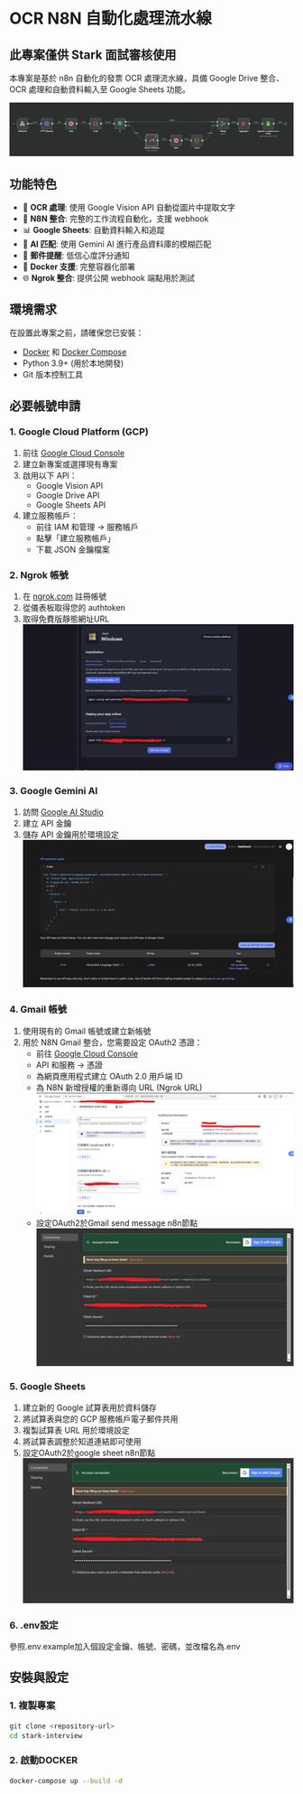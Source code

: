 # OCR N8N 自動化處理流水線

## 此專案僅供 Stark 面試審核使用

本專案是基於 n8n 自動化的發票 OCR 處理流水線，具備 Google Drive 整合、OCR 處理和自動資料輸入至 Google Sheets 功能。

![Alt text](readme-pics/ocr-pipeline-overview.png)

## 功能特色

- 📄 **OCR 處理**: 使用 Google Vision API 自動從圖片中提取文字
- 🔗 **N8N 整合**: 完整的工作流程自動化，支援 webhook
- 📊 **Google Sheets**: 自動資料輸入和追蹤
- 🤖 **AI 匹配**: 使用 Gemini AI 進行產品資料庫的模糊匹配
- 📧 **郵件提醒**: 低信心度評分通知
- 🐳 **Docker 支援**: 完整容器化部署
- 🌐 **Ngrok 整合**: 提供公開 webhook 端點用於測試

## 環境需求

在設置此專案之前，請確保您已安裝：

- [Docker](https://www.docker.com/get-started) 和 [Docker Compose](https://docs.docker.com/compose/install/)
- Python 3.9+ (用於本地開發)
- Git 版本控制工具

## 必要帳號申請

### 1. Google Cloud Platform (GCP)
1. 前往 [Google Cloud Console](https://console.cloud.google.com/)
2. 建立新專案或選擇現有專案
3. 啟用以下 API：
   - Google Vision API
   - Google Drive API  
   - Google Sheets API
4. 建立服務帳戶：
   - 前往 IAM 和管理 → 服務帳戶
   - 點擊「建立服務帳戶」
   - 下載 JSON 金鑰檔案

### 2. Ngrok 帳號
1. 在 [ngrok.com](https://ngrok.com/) 註冊帳號
2. 從儀表板取得您的 authtoken
3. 取得免費版靜態網址URL
![Alt text](readme-pics/ngrok-setup.png)

### 3. Google Gemini AI
1. 訪問 [Google AI Studio](https://aistudio.google.com/)
2. 建立 API 金鑰
3. 儲存 API 金鑰用於環境設定
![Alt text](readme-pics/gemini-api-key.png)

### 4. Gmail 帳號
1. 使用現有的 Gmail 帳號或建立新帳號
2. 用於 N8N Gmail 整合，您需要設定 OAuth2 憑證：
   - 前往 [Google Cloud Console](https://console.cloud.google.com/)
   - API 和服務 → 憑證
   - 為網頁應用程式建立 OAuth 2.0 用戶端 ID
   - 為 N8N 新增授權的重新導向 URL (Ngrok URL)
   ![Alt text](readme-pics/gcp-setup.png)
   - 設定OAuth2於Gmail send message n8n節點
   ![Alt text](readme-pics/Google-OAuth2-setup-reupload.png)

### 5. Google Sheets
1. 建立新的 Google 試算表用於資料儲存
2. 將試算表與您的 GCP 服務帳戶電子郵件共用
3. 複製試算表 URL 用於環境設定
4. 將試算表調整於知道連結即可使用
5. 設定OAuth2於google sheet n8n節點
![Alt text](readme-pics/Google-OAuth2-setup-reupload.png)

### 6. .env設定
參照.env.example加入個設定金鑰、帳號、密碼，並改檔名為.env



## 安裝與設定

### 1. 複製專案
```bash
git clone <repository-url>
cd stark-interview
```

### 2. 啟動DOCKER
```bash
docker-compose up --build -d
```

